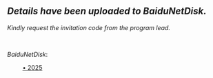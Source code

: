 
## *Details have been uploaded to BaiduNetDisk.*

*Kindly request the invitation code from the program lead.*

<br>

*BaiduNetDisk*:  

&nbsp;&nbsp;&nbsp;&nbsp;&nbsp;&nbsp;&nbsp;&nbsp; [• 2025](https://pan.baidu.com/s/1G4tcjrjDohk6BQDTS79CYQ)
